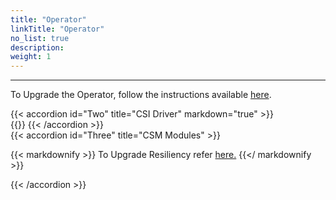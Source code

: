 ```yaml
---
title: "Operator"
linkTitle: "Operator"
no_list: true
description:
weight: 1
---
```


<hr> 

To Upgrade the Operator, follow the instructions available [here](../../../operator/upgrade).

{{< accordion id="Two" title="CSI Driver" markdown="true" >}}  
{{<include file="content/docs/getting-started/upgrade/operator/driver_upgrade.md" hideClasses="2,3,4,5">}}
{{< /accordion >}}
<br>
{{< accordion id="Three" title="CSM Modules"  >}}   

{{< markdownify >}}
To Upgrade Resiliency  refer  [here.](https://infohub.delltechnologies.com/en-us/p/best-practices-for-deployment-and-life-cycle-management-of-dell-csm-modules-1/#:~:text=Upgrades%20with%20Operator) 
{{</ markdownify >}}

{{< /accordion >}}

